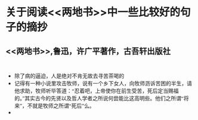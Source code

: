 # 关于阅读<<两地书>>中一些比较好的句子的摘抄
## <<两地书>>,鲁迅，许广平著作，古吾轩出版社 <br/> <br/>

- <font face="楷体" >除了病的逼迫，人是绝对不肯无故去寻苦茶喝的</font>  
- <font face="楷体" >记得有一种小说里攻击牧师，说有一个乡下女人，向牧师沥诉苦困的半生，请他求助，牧师听毕答道：“忍着吧，上帝使你在前生受苦，死后定当赐福的。”其实古今的先贤以及哲人学者之所说何尝能比这高明些。他们之所谓“将来”，不就是牧师之所谓“死后”么。</font> 
- 